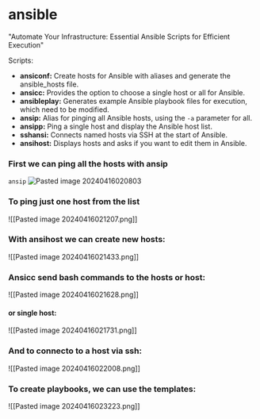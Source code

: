 # ansible
"Automate Your Infrastructure: Essential Ansible Scripts for Efficient Execution"




Scripts:

- **ansiconf:** Create hosts for Ansible with aliases and generate the ansible_hosts file.
- **ansicc:** Provides the option to choose a single host or all for Ansible.
- **ansibleplay:** Generates example Ansible playbook files for execution, which need to be modified.
- **ansip:** Alias for pinging all Ansible hosts, using the `-a` parameter for all.
- **ansipp:** Ping a single host and display the Ansible host list.
- **sshansi:** Connects named hosts via SSH at the start of Ansible.
- **ansihost:** Displays hosts and asks if you want to edit them in Ansible.

### First we can ping all the hosts with ansip

```ansip```
![Pasted image 20240416020803](https://github.com/4rji/ansible/assets/118249932/344e8f37-e4e4-49ce-9cf8-e8c8dcef15a2)


### To ping just one host from the list

![[Pasted image 20240416021207.png]]



### With ansihost we can create new hosts:

![[Pasted image 20240416021433.png]]


### Ansicc send bash commands to the hosts or host:

![[Pasted image 20240416021628.png]]

#### or single host: 
![[Pasted image 20240416021731.png]]

### And to connecto to a host via ssh:

![[Pasted image 20240416022008.png]]



### To create playbooks, we can use the templates:
![[Pasted image 20240416023223.png]]
